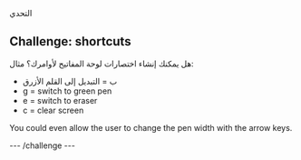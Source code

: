 التحدي

## Challenge: shortcuts

هل يمكنك إنشاء اختصارات لوحة المفاتيح لأوامرك؟ مثال:

+ ب = التبديل إلى القلم الأزرق
+ g = switch to green pen
+ e = switch to eraser
+ c = clear screen

You could even allow the user to change the pen width with the arrow keys.

\--- /challenge \---